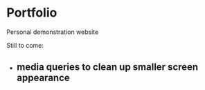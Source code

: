 # Portfolio
Personal demonstration website

Still to come:
- media queries to clean up smaller screen appearance
    - 
